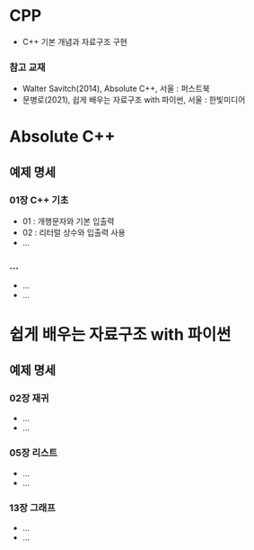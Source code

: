 # CPP
* C++ 기본 개념과 자료구조 구현
### 참고 교재
* Walter Savitch(2014), Absolute C++, 서울 : 퍼스트북
* 문병로(2021), 쉽게 배우는 자료구조 with 파이썬, 서울 : 한빛미디어

# Absolute C++
## 예제 명세
### 01장 C++ 기초
* 01 : 개행문자와 기본 입출력
* 02 : 리터럴 상수와 입출력 사용
* ...
### ...
* ...
* ...

# 쉽게 배우는 자료구조 with 파이썬
## 예제 명세
### 02장 재귀
* ...
* ...
### 05장 리스트
* ...
* ...
### 13장 그래프
* ...
* ...
